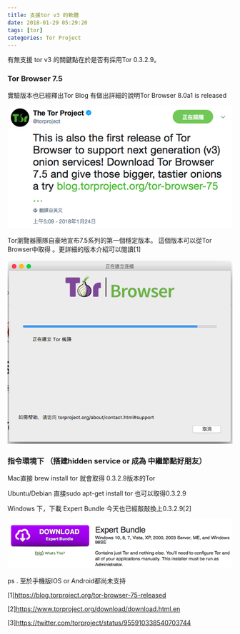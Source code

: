 ```yaml
---
title: 支援tor v3 的軟體
date: 2018-01-29 05:29:20
tags: [tor]
categories: Tor Project
---
```


有無支援 tor v3 的關鍵點在於是否有採用Tor 0.3.2.9。

### Tor Browser 7.5
實驗版本也已經釋出Tor Blog 有做出詳細的說明Tor Browser 8.0a1 is released

![Tor Project 宣布 Tor Browser 7.5](/image/tor25.png)

Tor瀏覽器團隊自豪地宣布7.5系列的第一個穩定版本。 這個版本可以從Tor Browser中取得 。更詳細的版本介紹可以閱讀[1]

![](/image/tor26.png)

<!-- more --> 

### 指令環境下 （搭建hidden service or 成為 中繼節點好朋友）

Mac直接 brew install tor 就會取得 0.3.2.9版本的Tor

Ubuntu/Debian 直接sudo apt-get install tor 也可以取得0.3.2.9

Windows 下，下載 Expert Bundle 今天也已經敲敲換上0.3.2.9[2]

![](/image/tor27.png)

ps . 至於手機版IOS or Android都尚未支持

[1]https://blog.torproject.org/tor-browser-75-released

[2]https://www.torproject.org/download/download.html.en

[3]https://twitter.com/torproject/status/955910338540703744